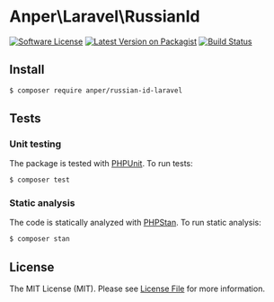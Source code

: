 # Anper\Laravel\RussianId

[![Software License][ico-license]](LICENSE.md)
[![Latest Version on Packagist][ico-version]][link-packagist]
[![Build Status][ico-ga]][link-ga]

## Install

``` bash
$ composer require anper/russian-id-laravel
```

## Tests

### Unit testing
The package is tested with [PHPUnit](https://github.com/sebastianbergmann/phpunit). To run tests:
``` bash
$ composer test
```

### Static analysis

The code is statically analyzed with [PHPStan](https://github.com/phpstan/phpstan). To run static analysis:
``` bash
$ composer stan
```

## License

The MIT License (MIT). Please see [License File](LICENSE.md) for more information.

[ico-version]: https://img.shields.io/packagist/v/anper/laravel-russian-id.svg
[ico-license]: https://img.shields.io/badge/license-MIT-brightgreen.svg
[ico-ga]: https://github.com/perevoshchikov/russian-id-laravel/actions/workflows/build.yml/badge.svg

[link-packagist]: https://packagist.org/packages/anper/russian-id-laravel
[link-ga]: https://github.com/perevoshchikov/russian-id-laravel/actions/workflows/build.yml
